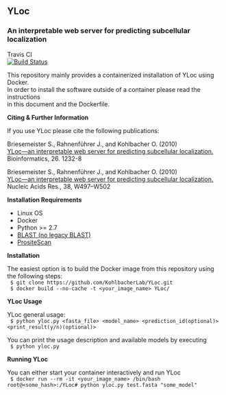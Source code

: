 ## YLoc
### An interpretable web server for predicting subcellular localization

Travis CI  
[![Build Status](https://travis-ci.org/KohlbacherLab/YLoc.svg?branch=master)](https://travis-ci.org/KohlbacherLab/YLoc)  

This repository mainly provides a containerized installation of YLoc using Docker.  
In order to install the software outside of a container please read the instructions   
in this document and the Dockerfile.

**Citing & Further Information**  

If you use YLoc please cite the following publications:

Briesemeister S., Rahnenführer J., and Kohlbacher O. (2010)  
[YLoc—an interpretable web server for predicting subcellular localization.](https://doi.org/10.1093/bioinformatics/btq115)  
Bioinformatics, 26. 1232-8

Briesemeister S., Rahnenführer J., and Kohlbacher O. (2010)  
[YLoc—an interpretable web server for predicting subcellular localization.](https://dx.doi.org/10.1093%2Fnar%2Fgkq477)  
Nucleic Acids Res., 38, W497–W502  
  
  
**Installation Requirements**  

- Linux OS
- Docker
- Python >= 2.7
- [BLAST (no legacy BLAST)](https://blast.ncbi.nlm.nih.gov/Blast.cgi)
- [PrositeScan](https://prosite.expasy.org/scanprosite/)


**Installation**

The easiest option is to build the Docker image from this repository using the following steps:  
` $ git clone https://github.com/KohlbacherLab/YLoc.git`  
` $ docker build --no-cache -t <your_image_name> YLoc/`  

**YLoc Usage**  

YLoc general usage:  
` $ python yloc.py <fasta_file> <model_name> <prediction_id(optional)> <print_result(y/n)(optional)>`  

You can print the usage description and available models by executing  
` $ python yloc.py`  

**Running YLoc**  

You can either start your container interactively and run YLoc  
` $ docker run --rm -it <your_image_name> /bin/bash`  
`root@<some_hash>:/YLoc# python yloc.py test.fasta "some_model"`  


